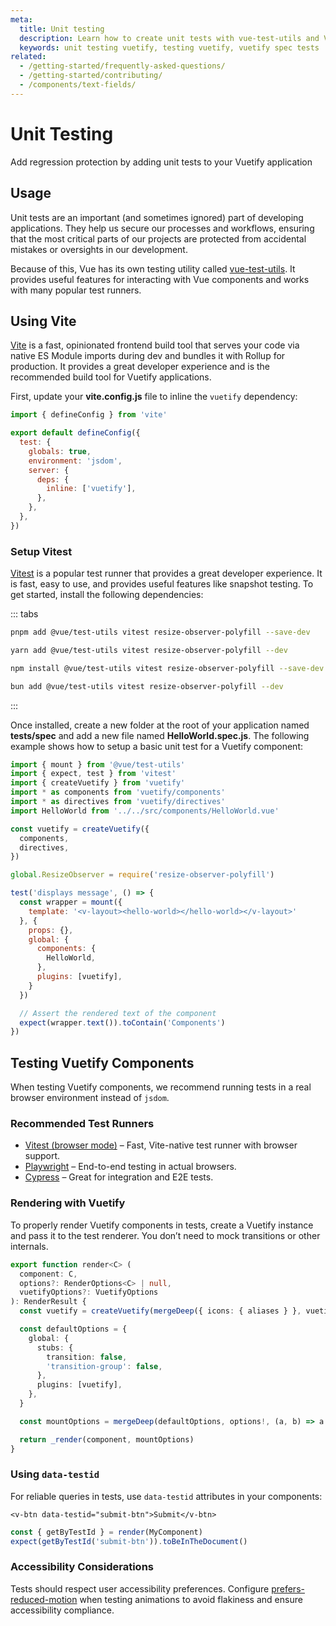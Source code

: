 ```yaml
---
meta:
  title: Unit testing
  description: Learn how to create unit tests with vue-test-utils and Vuetify components in your Vue application.
  keywords: unit testing vuetify, testing vuetify, vuetify spec tests
related:
  - /getting-started/frequently-asked-questions/
  - /getting-started/contributing/
  - /components/text-fields/
---
```


# Unit Testing

Add regression protection by adding unit tests to your Vuetify application

<PageFeatures />

<PromotedEntry />

## Usage

Unit tests are an important (and sometimes ignored) part of developing applications. They help us secure our processes and workflows, ensuring that the most critical parts of our projects are protected from accidental mistakes or oversights in our development.

Because of this, Vue has its own testing utility called [vue-test-utils](https://test-utils.vuejs.org/). It provides useful features for interacting with Vue components and works with many popular test runners.

## Using Vite

[Vite](https://vitejs.dev/) is a fast, opinionated frontend build tool that serves your code via native ES Module imports during dev and bundles it with Rollup for production. It provides a great developer experience and is the recommended build tool for Vuetify applications.

First, update your **vite.config.js** file to inline the `vuetify` dependency:

```js { resource="vite.config.js" }
import { defineConfig } from 'vite'

export default defineConfig({
  test: {
    globals: true,
    environment: 'jsdom',
    server: {
      deps: {
        inline: ['vuetify'],
      },
    },
  },
})
```

### Setup Vitest

[Vitest](https://vitest.dev/) is a popular test runner that provides a great developer experience. It is fast, easy to use, and provides useful features like snapshot testing. To get started, install the following dependencies:

::: tabs

```bash [pnpm]
pnpm add @vue/test-utils vitest resize-observer-polyfill --save-dev
```

```bash [yarn]
yarn add @vue/test-utils vitest resize-observer-polyfill --dev
```

```bash [npm]
npm install @vue/test-utils vitest resize-observer-polyfill --save-dev
```

```bash [bun]
bun add @vue/test-utils vitest resize-observer-polyfill --dev
```

:::

Once installed, create a new folder at the root of your application named **tests/spec** and add a new file named **HelloWorld.spec.js**. The following example shows how to setup a basic unit test for a Vuetify component:

```js { resource="tests/spec/HelloWorld.spec.js" }
import { mount } from '@vue/test-utils'
import { expect, test } from 'vitest'
import { createVuetify } from 'vuetify'
import * as components from 'vuetify/components'
import * as directives from 'vuetify/directives'
import HelloWorld from '../../src/components/HelloWorld.vue'

const vuetify = createVuetify({
  components,
  directives,
})

global.ResizeObserver = require('resize-observer-polyfill')

test('displays message', () => {
  const wrapper = mount({
    template: '<v-layout><hello-world></hello-world></v-layout>'
  }, {
    props: {},
    global: {
      components: {
        HelloWorld,
      },
      plugins: [vuetify],
    }
  })

  // Assert the rendered text of the component
  expect(wrapper.text()).toContain('Components')
})
```

## Testing Vuetify Components

When testing Vuetify components, we recommend running tests in a real browser environment instead of `jsdom`.

### Recommended Test Runners

* [Vitest (browser mode)](https://vitest.dev/guide/browser/) – Fast, Vite-native test runner with browser support.
* [Playwright](https://playwright.dev/) – End-to-end testing in actual browsers.
* [Cypress](https://www.cypress.io/) – Great for integration and E2E tests.

### Rendering with Vuetify

To properly render Vuetify components in tests, create a Vuetify instance and pass it to the test renderer. You don’t need to mock transitions or other internals.

```ts { resource="vuetify/packages/vuetify/test/index.ts" }
export function render<C> ( 
  component: C, 
  options?: RenderOptions<C> | null, 
  vuetifyOptions?: VuetifyOptions 
): RenderResult { 
  const vuetify = createVuetify(mergeDeep({ icons: { aliases } }, vuetifyOptions)) 

  const defaultOptions = { 
    global: { 
      stubs: { 
        transition: false, 
        'transition-group': false, 
      }, 
      plugins: [vuetify], 
    }, 
  } 

  const mountOptions = mergeDeep(defaultOptions, options!, (a, b) => a.concat(b)) 

  return _render(component, mountOptions) 
}
```

### Using `data-testid`

For reliable queries in tests, use `data-testid` attributes in your components:

```vue
<v-btn data-testid="submit-btn">Submit</v-btn>
```

```ts
const { getByTestId } = render(MyComponent)
expect(getByTestId('submit-btn')).toBeInTheDocument()
```

### Accessibility Considerations

Tests should respect user accessibility preferences. Configure [prefers-reduced-motion](https://developer.mozilla.org/en-US/docs/Web/CSS/@media/prefers-reduced-motion) when testing animations to avoid flakiness and ensure accessibility compliance.
